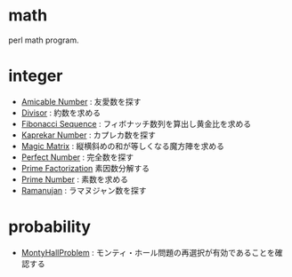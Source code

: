 # math

perl math program.

# integer

* [Amicable Number](AmicableNumber.pl) : 友愛数を探す
* [Divisor](Divisor.pl) : 約数を求める
* [Fibonacci Sequence](FibonacciSequence.pl) : フィボナッチ数列を算出し黄金比を求める
* [Kaprekar Number](KaprekarNumber.pl) : カプレカ数を探す
* [Magic Matrix](MagicMatrix.pl) : 縦横斜めの和が等しくなる魔方陣を求める
* [Perfect Number](PerfectNumber.pl) : 完全数を探す
* [Prime Factorization](PrimeFactorization.pl) 素因数分解する
* [Prime Number](PrimeNumber.pl) : 素数を求める
* [Ramanujan](Ramanujan.pl) : ラマヌジャン数を探す

# probability

* [MontyHallProblem](MontyHallProblem.pl) : モンティ・ホール問題の再選択が有効であることを確認する
